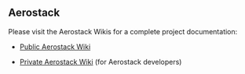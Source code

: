 ## Aerostack

Please visit the Aerostack Wikis for a complete project documentation:

* [Public Aerostack Wiki](https://github.com/Vision4UAV/Aerostack/wiki)

* [Private Aerostack Wiki](https://bitbucket.org/Vision4UAV/aerostack.git/wiki) (for Aerostack developers)